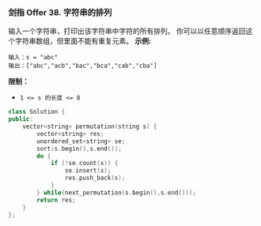 ### 剑指 Offer 38. 字符串的排列
输入一个字符串，打印出该字符串中字符的所有排列。
你可以以任意顺序返回这个字符串数组，但里面不能有重复元素。
**示例:**
```
输入：s = "abc" 
输出：["abc","acb","bac","bca","cab","cba"]
```
**限制：**
* `1 <= s 的长度 <= 8`
```cpp
class Solution {
public:
    vector<string> permutation(string s) {
        vector<string> res;
        unordered_set<string> se;
        sort(s.begin(),s.end());
        do {
            if (!se.count(s)) {
                se.insert(s);
                res.push_back(s);
            }
        } while(next_permutation(s.begin(),s.end()));
        return res;
    }
};
```

